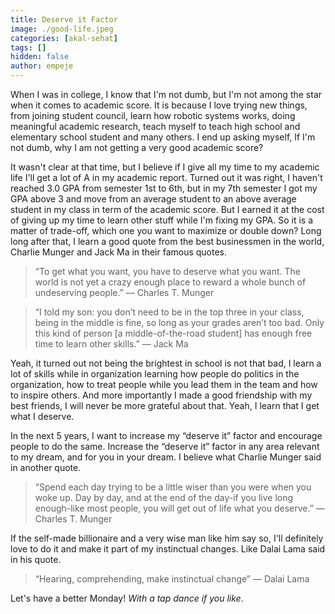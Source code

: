 ```yaml
---
title: Deserve it Factor
image: ./good-life.jpeg
categories: [akal-sehat]
tags: []
hidden: false
author: empeje
---
```


When I was in college, I know that I'm not dumb, but I'm not among the star when it comes to academic score. It is because I love trying new things, from joining student council, learn how robotic systems works, doing meaningful academic research, teach myself to teach high school and elementary school student and many others. I end up asking myself, If I'm not dumb, why I am not getting a very good academic score?

It wasn't clear at that time, but I believe if I give all my time to my academic life I'll get a lot of A in my academic report. Turned out it was right, I haven't reached 3.0 GPA from semester 1st to 6th, but in my 7th semester I got my GPA above 3 and move from an average student to an above average student in my class in term of the academic score. But I earned it at the cost of giving up my time to learn other stuff while I'm fixing my GPA. So it is a matter of trade-off, which one you want to maximize or double down? Long long after that, I learn a good quote from the best businessmen in the world, Charlie Munger and Jack Ma in their famous quotes.

> “To get what you want, you have to deserve what you want. The world is not yet a crazy enough place to reward a whole bunch of undeserving people.” ― Charles T. Munger

>“I told my son: you don’t need to be in the top three in your class, being in the middle is fine, so long as your grades aren’t too bad. Only this kind of person [a middle-of-the-road student] has enough free time to learn other skills.” ― Jack Ma

Yeah, it turned out not being the brightest in school is not that bad, I learn a lot of skills while in organization learning how people do politics in the organization, how to treat people while you lead them in the team and how to inspire others. And more importantly I made a good friendship with my best friends, I will never be more grateful about that. Yeah, I learn that I get what I deserve.

In the next 5 years, I want to increase my “deserve it” factor and encourage people to do the same. Increase the “deserve it” factor in any area relevant to my dream, and for you in your dream. I believe what Charlie Munger said in another quote.

>“Spend each day trying to be a little wiser than you were when you woke up. Day by day, and at the end of the day-if you live long enough-like most people, you will get out of life what you deserve.” ― Charles T. Munger

If the self-made billionaire and a very wise man like him say so, I'll definitely love to do it and make it part of my instinctual changes. Like Dalai Lama said in his quote.

>“Hearing, comprehending, make instinctual change” ― Dalai Lama

Let's have a better Monday! *With a tap dance if you like*.
